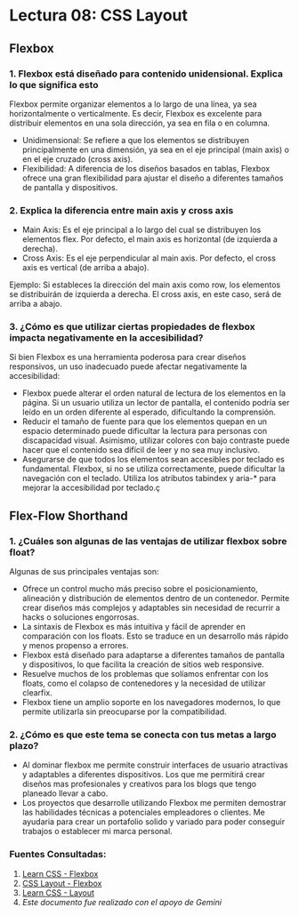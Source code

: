 # Lectura 08: CSS Layout

## Flexbox

### 1. Flexbox está diseñado para contenido unidensional. Explica lo que significa esto

Flexbox permite organizar elementos a lo largo de una línea, ya sea horizontalmente o verticalmente. Es decir, Flexbox es excelente para distribuir elementos en una sola dirección, ya sea en fila o en columna.

* Unidimensional: Se refiere a que los elementos se distribuyen principalmente en una dimensión, ya sea en el eje principal (main axis) o en el eje cruzado (cross axis).
* Flexibilidad: A diferencia de los diseños basados en tablas, Flexbox ofrece una gran flexibilidad para ajustar el diseño a diferentes tamaños de pantalla y dispositivos.

### 2. Explica la diferencia entre main axis y cross axis

* Main Axis: Es el eje principal a lo largo del cual se distribuyen los elementos flex. Por defecto, el main axis es horizontal (de izquierda a derecha).
* Cross Axis: Es el eje perpendicular al main axis. Por defecto, el cross axis es vertical (de arriba a abajo).

Ejemplo:
Si estableces la dirección del main axis como row, los elementos se distribuirán de izquierda a derecha. El cross axis, en este caso, será de arriba a abajo.

### 3. ¿Cómo es que utilizar ciertas propiedades de flexbox impacta negativamente en la accesibilidad?

Si bien Flexbox es una herramienta poderosa para crear diseños responsivos, un uso inadecuado puede afectar negativamente la accesibilidad:

* Flexbox puede alterar el orden natural de lectura de los elementos en la página. Si un usuario utiliza un lector de pantalla, el contenido podría ser leído en un orden diferente al esperado, dificultando la comprensión.
* Reducir el tamaño de fuente para que los elementos quepan en un espacio determinado puede dificultar la lectura para personas con discapacidad visual. Asimismo, utilizar colores con bajo contraste puede hacer que el contenido sea difícil de leer y no sea muy inclusivo. 
* Asegurarse de que todos los elementos sean accesibles por teclado es fundamental. Flexbox, si no se utiliza correctamente, puede dificultar la navegación con el teclado. Utiliza los atributos tabindex y aria-* para mejorar la accesibilidad por teclado.ç

## Flex-Flow Shorthand

### 1. ¿Cuáles son algunas de las ventajas de utilizar flexbox sobre float?

Algunas de sus principales ventajas son:

* Ofrece un control mucho más preciso sobre el posicionamiento, alineación y distribución de elementos dentro de un contenedor. Permite crear diseños más complejos y adaptables sin necesidad de recurrir a hacks o soluciones engorrosas.
* La sintaxis de Flexbox es más intuitiva y fácil de aprender en comparación con los floats. Esto se traduce en un desarrollo más rápido y menos propenso a errores.
* Flexbox está diseñado para adaptarse a diferentes tamaños de pantalla y dispositivos, lo que facilita la creación de sitios web responsive.
* Resuelve muchos de los problemas que solíamos enfrentar con los floats, como el colapso de contenedores y la necesidad de utilizar clearfix.
* Flexbox tiene un amplio soporte en los navegadores modernos, lo que permite utilizarla sin preocuparse por la compatibilidad.

### 2. ¿Cómo es que este tema se conecta con tus metas a largo plazo?

* Al dominar flexbox me permite construir interfaces de usuario atractivas y adaptables a diferentes dispositivos. Los que me permitirá crear diseños mas profesionales y creativos para los blogs que tengo planeado llevar a cabo.
* Los proyectos que desarrolle utilizando Flexbox me permiten demostrar las habilidades técnicas a potenciales empleadores o clientes. Me ayudaria para crear un portafolio solido y variado para poder conseguir trabajos o establecer mi marca personal.

### **Fuentes Consultadas:**

1. [Learn CSS - Flexbox](https://web.dev/learn/css/flexbox?hl=es)
2. [CSS Layout - Flexbox](https://developer.mozilla.org/es/docs/Learn/CSS/CSS_layout/Flexbox)
3. [Learn CSS - Layout](https://web.dev/learn/css/layout?hl=es)
4. *Este documento fue realizado con el apoyo de Gemini*